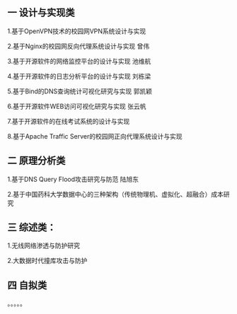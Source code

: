 ## 一 设计与实现类 ##

1.基于OpenVPN技术的校园网VPN系统设计与实现

2.基于Nginx的校园网反向代理系统设计与实现  曾伟

3.基于开源软件的网络监控平台的设计与实现  池维航

4.基于开源软件的日志分析平台的设计与实现  刘栋梁

5.基于Bind的DNS查询统计可视化研究与实现  郭凯颖

6.基于开源软件WEB访问可视化研究与实现  张云帆

7.基于开源软件的在线考试系统的设计与实现

8.基于Apache Traffic Server的校园网正向代理系统设计与实现

## 二 原理分析类 ##

1.基于DNS Query Flood攻击研究与防范     陆旭东

2.基于中国药科大学数据中心的三种架构（传统物理机、虚拟化、超融合）成本研究


## 三 综述类： ##

1.无线网络渗透与防护研究

2.大数据时代撞库攻击与防护

## 四 自拟类 ##

。。。。。
